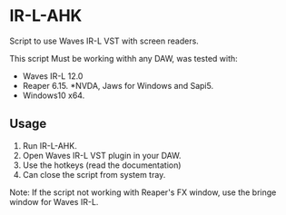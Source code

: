 # IR-L-AHK
Script to use Waves IR-L VST with screen readers.

This script Must be working withh any DAW, was tested with:
* Waves IR-L 12.0
* Reaper 6.15.
*NVDA, Jaws for Windows and Sapi5.
* Windows10 x64.

## Usage

1. Run IR-L-AHK.
2. Open Waves IR-L VST plugin in your DAW.
3. Use the hotkeys (read the documentation)
4. Can close the script from system tray.

Note:
If the script not working with Reaper's FX window, use the bringe window for Waves IR-L.